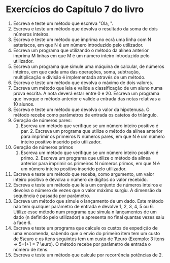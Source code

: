 # Exercícios do Capítulo 7 do livro

1. Escreva e teste um método que escreva "Ola, <nome>".
2. Escreva e teste um método que devolva o resultado da soma de dois números inteiros.
3. Escreva e teste um método que imprima no ecrã uma linha com N asteriscos, em que N é um número introduzido pelo utilizador.
4. Escreva um programa que utilizando o método da alínea anterior imprima M linhas em que M é um número inteiro introduzido pelo utilizador.
5. Escreva um programa que simule uma máquina de calcular, de números inteiros, em que cada uma das operações, soma, subtração, multiplicação e divisão é implementada através de um método.
6. Escreva e teste um método que devolva o máximo de dois valores.
7. Escreva um método que leia e valide a classificação de um aluno numa prova escrita. A nota deverá estar entre 0 e 20. Escreva um programa que invoque o método anterior e valide a entrada das notas relativas a 10 alunos.
8. Escreva e teste um método que devolva o valor da hipotenusa. O método recebe como parâmetros de entrada os catetos do triângulo.
9. Geração de números pares:
    1. Escreva um método que verifique se um número inteiro positivo é par.
		2. Escreva um programa que utilize o método da alínea anterior para imprimir os primeiros N números pares, em que N é um número inteiro positivo inserido pelo utilizador.
10. Geração de números primos
    1. Escreva um método que verifique se um número inteiro positivo é primo.
		2. Escreva um programa que utilize o método da alínea anterior para imprimir os primeiros N números primos, em que N é um número inteiro positivo inserido pelo utilizador.
11. Escreva e teste um método que receba, como argumento, um valor inteiro positivo e devolva o número de dígitos do valor recebido. 
12. Escreva e teste um método que leia um conjunto de números inteiros e devolva o número de vezes que o valor máximo surgiu. A dimensão da sequência é passada por parâmetro. 
13. Escreva um método que simule o lançamento de um dado. Este método não tem qualquer parâmetro de entrada e devolve 1, 2, 3, 4, 5 ou 6. Utilize esse método num programa que simula n lançamentos de um dado (n definido pelo utilizador) e apresenta no final quantas vezes saiu a face 6.
14. Escreva e teste um programa que calcule os custos de expedição de uma encomenda, sabendo que o envio do primeiro item tem um custo de 5\euro e os itens seguintes tem um custo de 1\euro (Exemplo: 3 itens -> 5+1+1 = 7 \euro). O método recebe por parâmetro de entrada o número de itens.
15. Escreva e teste um método que calcule por recorrência potências de 2.
